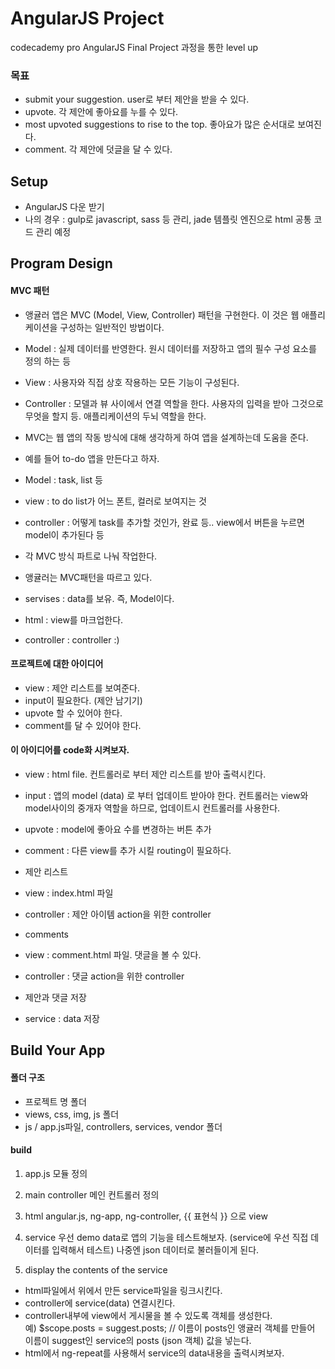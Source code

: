 # AngularJS Project
codecademy pro AngularJS Final Project 과정을 통한 level up 

### 목표 
- submit your suggestion. user로 부터 제안을 받을 수 있다. 
- upvote. 각 제안에 좋아요를 누를 수 있다. 
- most upvoted suggestions to rise to the top. 좋아요가 많은 순서대로 보여진다. 
- comment. 각 제안에 덧글을 달 수 있다. 

## Setup

- AngularJS 다운 받기 
- 나의 경우 : gulp로 javascript, sass 등 관리, jade 템플릿 엔진으로 html 공통 코드 관리 예정

## Program Design

####  MVC 패턴 
- 앵귤러 앱은 MVC (Model, View, Controller) 패턴을 구현한다. 이 것은 웹 애플리케이션을 구성하는 일반적인 방법이다. 
- Model : 실제 데이터를 반영한다. 원시 데이터를 저장하고 앱의 필수 구성 요소를 정의 하는 등 
- View : 사용자와 직접 상호 작용하는 모든 기능이 구성된다.
- Controller : 모델과 뷰 사이에서 연결 역할을 한다. 사용자의 입력을 받아 그것으로 무엇을 할지 등. 애플리케이션의 두뇌 역할을 한다. 
- MVC는 웹 앱의 작동 방식에 대해 생각하게 하여 앱을 설계하는데 도움을 준다. 

- 예를 들어 to-do 앱을 만든다고 하자. 
 - Model : task, list 등 
 - view : to do list가 어느 폰트, 컬러로 보여지는 것 
 - controller : 어떻게 task를 추가할 것인가, 완료 등.. view에서 버튼을 누르면 model이 추가된다 등 

- 각 MVC 방식 파트로 나눠 작업한다. 
- 앵귤러는 MVC패턴을 따르고 있다. 
- servises : data를 보유. 즉, Model이다. 
- html : view를 마크업한다. 
- controller : controller :) 

#### 프로젝트에 대한 아이디어 
- view : 제안 리스트를 보여준다. 
- input이 필요한다. (제안 남기기)
- upvote 할 수 있어야 한다. 
- comment를 달 수 있어야 한다. 

#### 이 아이디어를 code화 시켜보자. 
- view : html file. 컨트롤러로 부터 제안 리스트를 받아 출력시킨다. 
- input : 앱의 model (data) 로 부터 업데이트 받아야 한다. 컨트롤러는 view와 model사이의 중개자 역할을 하므로, 업데이트시 컨트롤러를 사용한다. 
- upvote : model에 좋아요 수를 변경하는 버튼 추가 
- comment : 다른 view를 추가 시킬 routing이 필요하다. 

- 제안 리스트
 - view : index.html 파일
 - controller : 제안 아이템 action을 위한 controller
- comments
 - view : comment.html 파일. 댓글을 볼 수 있다.
 - controller : 댓글 action을 위한 controller
- 제안과 댓글 저장
 - service : data 저장

## Build Your App

#### 폴더 구조 
- 프로젝트 명 폴더 
- views, css, img, js 폴더 
- js / app.js파일, controllers, services, vendor 폴더

#### build 
1. app.js 
모듈 정의 

2. main controller 
메인 컨트롤러 정의 

3. html
angular.js, ng-app, ng-controller, {{ 표현식 }} 으로 view 

4. service 
우선 demo data로 앱의 기능을 테스트해보자. (service에 우선 직접 데이터를 입력해서 테스트)
나중엔 json 데이터로 불러들이게 된다. 

5. display the contents of the service 
- html파일에서 위에서 만든 service파일을 링크시킨다. 
- controller에 service(data) 연결시킨다. 
- controller내부에 view에서 게시물을 볼 수 있도록 객체를 생성한다. <br>
예) $scope.posts = suggest.posts; // 이름이 posts인 앵귤러 객체를 만들어 이름이 suggest인 service의 posts (json 객체) 값을 넣는다.  
- html에서 ng-repeat를 사용해서 service의 data내용을 출력시켜보자. 
